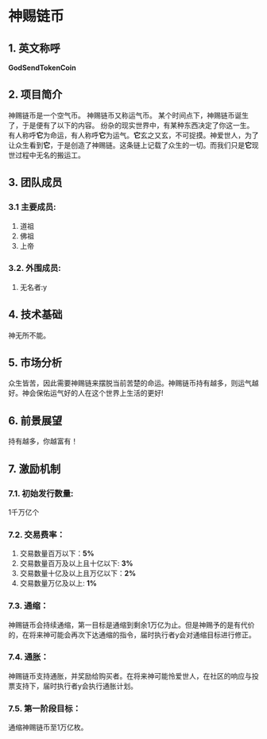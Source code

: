 神赐链币
====
## 1. 英文称呼
**GodSendTokenCoin**

## 2. 项目简介
神赐链币是一个空气币。
神赐链币又称运气币。
某个时间点下，神赐链币诞生了，于是便有了以下的内容。
纷杂的现实世界中，有某种东西决定了你这一生。有人称呼**它**为命运，有人称呼**它**为运气。**它**玄之又玄，不可捉摸。神爱世人，为了让众生看到**它**，于是创造了神赐链。这条链上记载了众生的一切。而我们只是**它**现世过程中无名的搬运工。

## 3. 团队成员
### 3.1 主要成员:
1. 道祖
2. 佛祖
3. 上帝

### 3.2. 外围成员:
1. 无名者:y

## 4. 技术基础
神无所不能。

## 5. 市场分析
众生皆苦，因此需要神赐链来摆脱当前苦楚的命运。神赐链币持有越多，则运气越好。神会保佑运气好的人在这个世界上生活的更好!

## 6. 前景展望
持有越多，你越富有！

## 7. 激励机制
### 7.1. 初始发行数量:
1千万亿个
### 7.2. 交易费率：
1. 交易数量百万以下：**5%**
2. 交易数量百万及以上且十亿以下: **3%**
3. 交易数量十亿及以上且万亿以下：**2%**
4. 交易数量万亿及以上: **1%**
### 7.3. 通缩：
神赐链币会持续通缩，第一目标是通缩到剩余1万亿为止。但是神赐予的是有代价的，在将来神可能会再次下达通缩的指令，届时执行者y会对通缩目标进行修正。
### 7.4. 通胀：
神赐链币支持通胀，并奖励给购买者。在将来神可能怜爱世人，在社区的响应与投票支持下，届时执行者y会执行通胀计划。
### 7.5. 第一阶段目标：
通缩神赐链币至1万亿枚。


